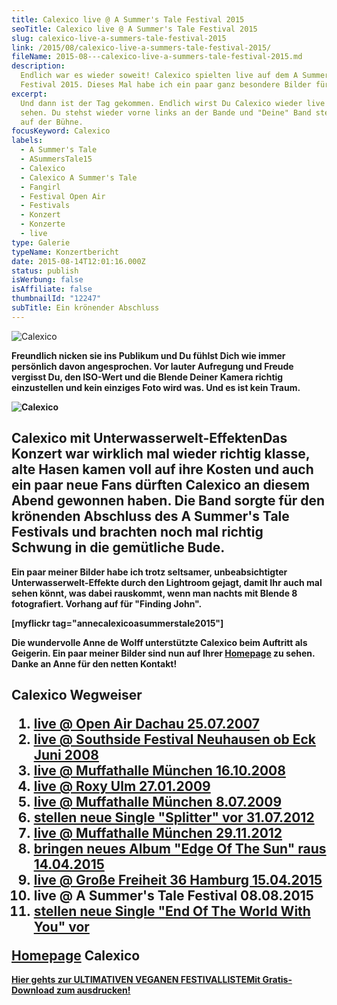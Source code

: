 ```yaml
---
title: Calexico live @ A Summer's Tale Festival 2015
seoTitle: Calexico live @ A Summer's Tale Festival 2015
slug: calexico-live-a-summers-tale-festival-2015
link: /2015/08/calexico-live-a-summers-tale-festival-2015/
fileName: 2015-08---calexico-live-a-summers-tale-festival-2015.md
description:
  Endlich war es wieder soweit! Calexico spielten live auf dem A Summer's Tale
  Festival 2015. Dieses Mal habe ich ein paar ganz besondere Bilder für Euch.
excerpt:
  Und dann ist der Tag gekommen. Endlich wirst Du Calexico wieder live hören und
  sehen. Du stehst wieder vorne links an der Bande und "Deine" Band steht oben
  auf der Bühne.
focusKeyword: Calexico
labels:
  - A Summer's Tale
  - ASummersTale15
  - Calexico
  - Calexico A Summer's Tale
  - Fangirl
  - Festival Open Air
  - Festivals
  - Konzert
  - Konzerte
  - live
type: Galerie
typeName: Konzertbericht
date: 2015-08-14T12:01:16.000Z
status: publish
isWerbung: false
isAffiliate: false
thumbnailId: "12247"
subTitle: Ein krönender Abschluss
---
```


![Calexico](http://cardamonchai.com/wp-content/uploads/2015/08/20377818898_67d83187d9_z-640x480.jpg)

<strong>

Freundlich nicken sie ins Publikum und Du fühlst Dich wie immer persönlich davon
angesprochen. Vor lauter Aufregung und Freude vergisst Du, den ISO-Wert und die
Blende Deiner Kamera richtig einzustellen und kein einziges Foto wird was. Und
es ist kein Traum.

![Calexico](http://cardamonchai.com/wp-content/uploads/2015/08/20539667646_20c509de4d_z-640x480.jpg)

## Calexico mit Unterwasserwelt-EffektenDas Konzert war wirklich mal wieder richtig klasse, alte Hasen kamen voll auf ihre Kosten und auch ein paar neue Fans dürften Calexico an diesem Abend gewonnen haben. Die Band sorgte für den krönenden Abschluss des A Summer's Tale Festivals und brachten noch mal richtig Schwung in die gemütliche Bude.

Ein paar meiner Bilder habe ich trotz seltsamer, unbeabsichtigter
Unterwasserwelt-Effekte durch den Lightroom gejagt, damit Ihr auch mal sehen
könnt, was dabei rauskommt, wenn man nachts mit Blende 8 fotografiert. Vorhang
auf für "Finding John".

[myflickr tag="annecalexicoasummerstale2015"]

Die wundervolle Anne de Wolff unterstützte Calexico beim Auftritt als Geigerin.
Ein paar meiner Bilder sind nun auf Ihrer
<a href="http://www.annedewolff.de" target="_blank" rel="noopener">Homepage</a>
zu sehen. Danke an Anne für den netten Kontakt!

## Calexico Wegweiser<ol><li><a title="Calexico Dachau 2007" href="http://cardamonchai.com/2015/04/calexico-live-open-air-dachau-25-07-2007/">live @ Open Air Dachau 25.07.2007</a></li><li><a title="Calexico Southside 2008" href="http://cardamonchai.com/2015/04/calexico-live-southside-festival-2008/">live @ Southside Festival Neuhausen ob Eck Juni 2008</a></li><li><a title="Calexico Muffathalle 2008" href="http://cardamonchai.com/2015/04/calexico-live-muffathalle-muenchen-16-10-2008/">live @ Muffathalle München 16.10.2008</a></li><li><a title="Calexico Roxy 2009" href="http://cardamonchai.com/2009/01/calexico-live-roxy-ulm/">live @ Roxy Ulm 27.01.2009</a></li><li><a title="Calexico Muffathalle 2009" href="http://cardamonchai.com/2009/07/calexico-live-muffathalle-munchen/">live @ Muffathalle München 8.07.2009</a></li><li><a title="Calexico &quot;Splitter&quot; 2012" href="http://cardamonchai.com/2012/07/calexico-stellen-neue-singe-splitter-vor/">stellen neue Single "Splitter" vor 31.07.2012</a></li><li><a title="Calexico Muffathalle München" href="http://cardamonchai.com/2012/12/calexico-live-muffathalle-munchen-29-11-2012/">live @ Muffathalle München 29.11.2012</a></li><li><a title="Calexico &quot;Edge Of The Sun&quot; 2015" href="http://cardamonchai.com/2015/04/calexico-edge-of-the-sun-ist-da/">bringen neues Album "Edge Of The Sun" raus 14.04.2015</a></li><li><a title="Calexico Große Freiheit 2015" href="http://cardamonchai.com/2015/04/calexico-live-grosse-freiheit-36-15-04-2015/">live @ Große Freiheit 36 Hamburg 15.04.2015</a></li><li>live @ A Summer's Tale Festival 08.08.2015</li><li><a href="http://cardamonchai.com/2017/10/calexico-the-thread-that-keeps-us/">stellen neue Single "End Of The World With You" vor</a></li></ol><a title="Calexico Homepage" href="http://www.casadecalexico.com" target="_blank" rel="noopener">Homepage</a> Calexico

<a class="banner banner-green" href="/2015/03/die-ultimative-vegane-festivalliste"><span class="head">Hier
gehts zur ULTIMATIVEN VEGANEN FESTIVALLISTE</span><span class="text">Mit
Gratis-Download zum ausdrucken!</span></a>
